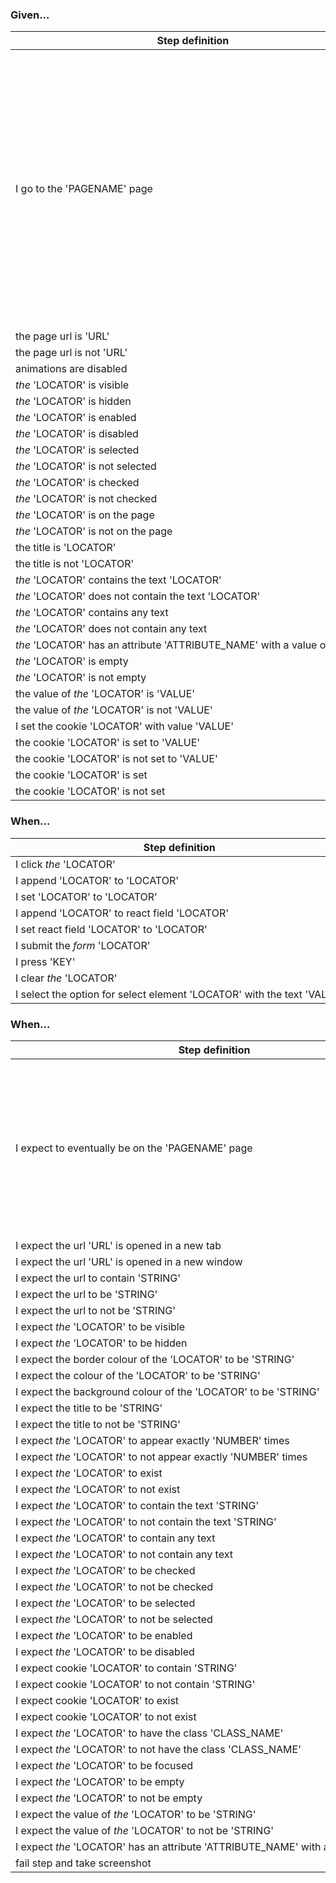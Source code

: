### Given...

| Step definition | Notes |
| --- | --- |
| I go to the 'PAGENAME' page | PAGENAME should match the name of the page object file in your pages directory and the first argument to createPage in that same file. This step definition sets the current page object |
| the page url is 'URL' |  |
| the page url is not 'URL' |  |
| animations are disabled |  |
| _the_ 'LOCATOR' is visible |  |
| _the_ 'LOCATOR' is hidden |  |
| _the_ 'LOCATOR' is enabled |  |
| _the_ 'LOCATOR' is disabled |  |
| _the_ 'LOCATOR' is selected |  |
| _the_ 'LOCATOR' is not selected |  |
| _the_ 'LOCATOR' is checked |  |
| _the_ 'LOCATOR' is not checked |  |
| _the_ 'LOCATOR' is on the page |  |
| _the_ 'LOCATOR' is not on the page |  |
| the title is 'LOCATOR' |  |
| the title is not 'LOCATOR' |  |
| _the_ 'LOCATOR' contains the text 'LOCATOR' |  |
| _the_ 'LOCATOR' does not contain the text 'LOCATOR' |  |
| _the_ 'LOCATOR' contains any text |  |
| _the_ 'LOCATOR' does not contain any text |  |
| _the_&nbsp;'LOCATOR'&nbsp;has&nbsp;an&nbsp;attribute&nbsp;'ATTRIBUTE_NAME'&nbsp;with&nbsp;a&nbsp;value&nbsp;of&nbsp;'VALUE' |  |
| _the_ 'LOCATOR' is empty |  |
| _the_ 'LOCATOR' is not empty |  |
| the value of _the_ 'LOCATOR' is 'VALUE' |  |
| the value of _the_ 'LOCATOR' is not 'VALUE' |  |
| I set the cookie 'LOCATOR' with value 'VALUE' |  |
| the cookie 'LOCATOR' is set to 'VALUE' |  |
| the cookie 'LOCATOR' is not set to 'VALUE' |  |
| the cookie 'LOCATOR' is set |  |
| the cookie 'LOCATOR' is not set |  |

### When...

| Step definition | Notes |
| --- | --- |
| I click _the_ 'LOCATOR' |  |
| I append 'LOCATOR' to 'LOCATOR' |  |
| I set 'LOCATOR' to 'LOCATOR' |  |
| I append 'LOCATOR' to react field 'LOCATOR' |  |
| I set react field 'LOCATOR' to 'LOCATOR' |  |
| I submit the _form_ 'LOCATOR' |  |
| I press 'KEY' |  |
| I clear _the_ 'LOCATOR' |  |
| I&nbsp;select&nbsp;the&nbsp;option&nbsp;for&nbsp;select&nbsp;element&nbsp;'LOCATOR'&nbsp;with&nbsp;the&nbsp;text&nbsp;'VALUE' |  |

### When...

| Step definition | Notes |
| --- | --- |
| I expect to eventually be on the 'PAGENAME' page | Using this changes the page object to the PAGENAME so any subsequent steps in that scenario will be pointing to that page |
| I expect the url 'URL' is opened in a new tab |  |
| I expect the url 'URL' is opened in a new window |  |
| I expect the url to contain 'STRING' |  |
| I expect the url to be 'STRING' |  |
| I expect the url to not be 'STRING' |  |
| I expect _the_ 'LOCATOR' to be visible |  |
| I expect _the_ 'LOCATOR' to be hidden |  |
| I expect the border colour of the 'LOCATOR' to be 'STRING' |  |
| I expect the colour of the 'LOCATOR' to be 'STRING' |  |
| I expect the background colour of the 'LOCATOR' to be 'STRING' |  |
| I expect the title to be 'STRING' |  |
| I expect the title to not be 'STRING' |  |
| I expect _the_ 'LOCATOR' to appear exactly 'NUMBER' times |  |
| I expect _the_ 'LOCATOR' to not appear exactly 'NUMBER' times |  |
| I expect _the_ 'LOCATOR' to exist |  |
| I expect _the_ 'LOCATOR' to not exist |  |
| I expect _the_ 'LOCATOR' to contain the text 'STRING' |  |
| I expect _the_ 'LOCATOR' to not contain the text 'STRING' |  |
| I expect _the_ 'LOCATOR' to contain any text |  |
| I expect _the_ 'LOCATOR' to not contain any text |  |
| I expect _the_ 'LOCATOR' to be checked |  |
| I expect _the_ 'LOCATOR' to not be checked |  |
| I expect _the_ 'LOCATOR' to be selected |  |
| I expect _the_ 'LOCATOR' to not be selected |  |
| I expect _the_ 'LOCATOR' to be enabled |  |
| I expect _the_ 'LOCATOR' to be disabled |  |
| I expect cookie 'LOCATOR' to contain 'STRING' |  |
| I expect cookie 'LOCATOR' to not contain 'STRING' |  |
| I expect cookie 'LOCATOR' to exist |  |
| I expect cookie 'LOCATOR' to not exist |  |
| I expect _the_ 'LOCATOR' to have the class 'CLASS_NAME' |  |
| I expect _the_ 'LOCATOR' to not have the class 'CLASS_NAME' |  |
| I expect _the_ 'LOCATOR' to be focused |  |
| I expect _the_ 'LOCATOR' to be empty |  |
| I expect _the_ 'LOCATOR' to not be empty |  |
| I expect the value of _the_ 'LOCATOR' to be 'STRING'  |  |
| I expect the value of _the_ 'LOCATOR' to not be 'STRING'  |  |
| I&nbsp;expect&nbsp;_the_&nbsp;'LOCATOR'&nbsp;has&nbsp;an&nbsp;attribute&nbsp;'ATTRIBUTE_NAME'&nbsp;with&nbsp;a&nbsp;value&nbsp;of&nbsp;'VALUE'&nbsp; |  |
| fail step and take screenshot |  |